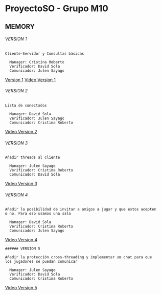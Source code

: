 # ProyectoSO - Grupo M10
## MEMORY
###### VERSION 1
```
Cliente-Servidor y Consultas básicas

  Manager: Cristina Roberto 
  Verificador: David Sola
  Comunicador: Julen Sayago
 ```
  [Version 1](https://github.com/CristinaRoberto/ProyectoSO)
  [Video Version 1](https://www.youtube.com/watch?v=ubzGZNg5Ke4)
  
###### VERSION 2
```
Lista de conectados 

  Manager: David Sola
  Verificador: Julen Sayago
  Comunicador: Cristina Roberto
 ```
  [Video Version 2](https://www.youtube.com/watch?v=Hbv2ZS7CQ2Y)
  
###### VERSION 3
```
Añadir threads al cliente

  Manager: Julen Sayago 
  Verificador: Cristina Roberto
  Comunicador: David Sola
 ```
  [Video Version 3](https://www.youtube.com/watch?v=xPPbe59pWVg&ab_channel=DavidSol%C3%A1D%C3%ADez)
  
  ###### VERSION 4
```
Añadir la posibilidad de invitar a amigos a jugar y que estos acepten o no. Para eso usamos una sala

  Manager: David Sola 
  Verificador: Cristina Roberto 
  Comunicador: Julen Sayago
 ```
  [Video Version 4](https://www.youtube.com/watch?v=EaiasPm_mq8&ab_channel=JulenSayago)
  
    ###### VERSION 5
```
Añadir la protección cross-threading y implementar un chat para que los jugadores se puedan comunicar

  Manager: Julen Sayago
  Verificador: David Sola
  Comunicador: Cristina Roberto
 ```
  [Video Version 5]()
